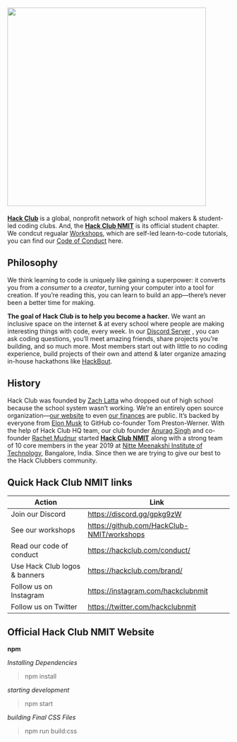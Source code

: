 # <img src="https://cdn.jsdelivr.net/gh/hackclub/meta@fc4c0d220426eb53a176e656ae7700d9dcd0b2c5/logos/hack_club_red_text.svg" width="450">

[**Hack Club**](https://hackclub.com/) is a global, nonprofit network of high school makers & student-led coding clubs. And, the [**Hack Club NMIT**](https://hackbout.tech) is its official student chapter. We condcut regualar [Workshops](https://github.com/HackClub-NMIT/workshops), which are self-led learn-to-code tutorials, you can find our [Code of Conduct](https://hackclub.com/conduct/) here.

## Philosophy

We think learning to code is uniquely like gaining a superpower: it converts you from a _consumer_ to a _creator_, turning your computer into a tool for creation. If you’re reading this, you can learn to build an app—there’s never been a better time for making.

**The goal of Hack Club is to help you become a hacker.** We want an inclusive space on the internet & at every school where people are making interesting things with code, every week. In our [Discord Server](https://discord.gg/gpkg9zW) , you can ask coding questions, you’ll meet amazing friends, share projects you’re building, and so much more. Most members start out with little to no coding experience, build projects of their own and attend & later organize amazing in-house hackathons like [HackBout](https://hackbout.tech).

## History

Hack Club was founded by [Zach Latta](https://zachlatta.com) who dropped out of high school because the school system wasn’t working. We’re an entirely open source organization—[our website](https://github.com/hackclub/v3) to even [our finances](https://bank.hackclub.com/hq) are public. It’s backed by everyone from [Elon Musk](https://hackclub.com/elon/) to GitHub co-founder Tom Preston-Werner. With the help of Hack Club HQ team, our club founder [Anurag Singh](https://anuragsingh.dev) and co-founder [Rachet Mudnur](https://github.com/rachetm) started [**Hack Club NMIT**](https://hackbout.tech) along with a strong team of 10 core members in the year 2019 at [Nitte Meenakshi Institute of Technology](https://nmit.ac.in), Bangalore, India. Since then we are trying to give our best to the Hack Clubbers community.

## Quick Hack Club NMIT links

| Action                          | Link                                 |
| ------------------------------- | ------------------------------------ |
| Join our Discord                | <https://discord.gg/gpkg9zW>         |
| See our workshops               | <https://github.com/HackClub-NMIT/workshops>    |
| Read our code of conduct        | <https://hackclub.com/conduct/>      |
| Use Hack Club logos & banners   | <https://hackclub.com/brand/>        |
| Follow us on Instagram          | <https://instagram.com/hackclubnmit> |
| Follow us on Twitter            | <https://twitter.com/hackclubnmit>   |


## Official Hack Club NMIT Website

**npm**

_Installing Dependencies_

> npm install

_starting development_

> npm start

_building Final CSS Files_

> npm run build:css
